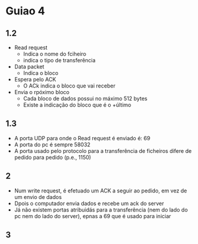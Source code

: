# Guiao 4

## 1.2
- Read request
	- Indica o nome do fciheiro
	- indica o tipo de transferẽncia
- Data packet
	- Indica o bloco
- Espera pelo ACK
	- O ACk indica o bloco que vai receber
- Envia o rpóximo bloco
	- Cada bloco de dados possui no máximo 512 bytes
	- Existe a indicação do bloco que é o +último

## 1.3
- A porta UDP para onde o Read request é enviado é: 69
- A porta do pc é sempre 58032
- A porta usado pelo protocolo para a transferência de ficheiros difere de pedido para pedido (p.e., 1150)


## 2
- Num write request, é efetuado um ACK a seguir ao pedido, em vez de um envio de dados
- Dpois o computador envia dados e recebe um ack do server
- Já não existem portas atribuidás para a transferência (nem do lado do pc nem do lado do server), epnas a 69 que é usado para iniciar


## 3 

